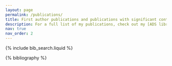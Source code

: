 ```yaml
---
layout: page
permalink: /publications/
title: First author publications and publications with significant contributions
description: For a full list of my publications, check out my [ADS library](https://ui.adsabs.harvard.edu/public-libraries/zzYluySaTLK66y_u3OZXzA)
nav: true
nav_order: 2
---
```


<!-- _pages/publications.md -->

<!-- Bibsearch Feature -->

{% include bib_search.liquid %}

<div class="publications">

{% bibliography %}

</div>

